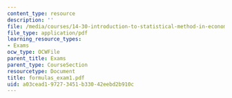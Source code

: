 ```yaml
---
content_type: resource
description: ''
file: /media/courses/14-30-introduction-to-statistical-method-in-economics-spring-2006/a03cead197273451b33042eebd2b910c_formulas_exam1.pdf
file_type: application/pdf
learning_resource_types:
- Exams
ocw_type: OCWFile
parent_title: Exams
parent_type: CourseSection
resourcetype: Document
title: formulas_exam1.pdf
uid: a03cead1-9727-3451-b330-42eebd2b910c
---
```

